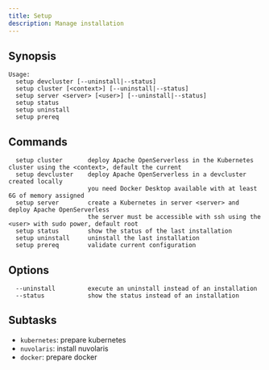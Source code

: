 ```yaml
---
title: Setup
description: Manage installation
---
```


## Synopsis

```text
Usage:
  setup devcluster [--uninstall|--status] 
  setup cluster [<context>] [--uninstall|--status]
  setup server <server> [<user>] [--uninstall|--status]
  setup status
  setup uninstall
  setup prereq
```

## Commands

```
  setup cluster       deploy Apache OpenServerless in the Kubernetes cluster using the <context>, default the current
  setup devcluster    deploy Apache OpenServerless in a devcluster created locally
                      you need Docker Desktop available with at least 6G of memory assigned
  setup server        create a Kubernetes in server <server> and deploy Apache OpenServerless
                      the server must be accessible with ssh using the <user> with sudo power, default root
  setup status        show the status of the last installation
  setup uninstall     uninstall the last installation
  setup prereq        validate current configuration
```

## Options

```
  --uninstall         execute an uninstall instead of an installation 
  --status            show the status instead of an installation 
```

## Subtasks

- `kubernetes`: prepare kubernetes
- `nuvolaris`: install nuvolaris
- `docker`: prepare docker
